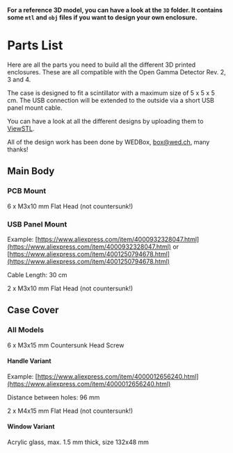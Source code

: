 **For a reference 3D model, you can have a look at the `3D` folder. It contains some `mtl` and `obj` files if you want to design your own enclosure.**

# Parts List

Here are all the parts you need to build all the different 3D printed enclosures. These are all compatible with the Open Gamma Detector Rev. 2, 3 and 4.

The case is designed to fit a scintillator with a maximum size of 5 x 5 x 5 cm. The USB connection will be extended to the outside via a short USB panel mount cable.

You can have a look at all the different designs by uploading them to [ViewSTL](https://www.viewstl.com/).

All of the design work has been done by WEDBox, [box@wed.ch](mailto:box@wed.ch), many thanks!

## Main Body

### PCB Mount

6 x M3x10 mm Flat Head (not countersunk!)

### USB Panel Mount

Example: [https://www.aliexpress.com/item/4000932328047.html](https://www.aliexpress.com/item/4000932328047.html) or [https://www.aliexpress.com/item/4001250794678.html](https://www.aliexpress.com/item/4001250794678.html)

Cable Length: 30 cm

2 x M3x10 mm Flat Head (not countersunk!)

## Case Cover

### All Models

6 x M3x15 mm Countersunk Head Screw

#### Handle Variant

Example: [https://www.aliexpress.com/item/4000012656240.html](https://www.aliexpress.com/item/4000012656240.html)

Distance between holes: 96 mm

2 x M4x15 mm Flat Head (not countersunk!)

#### Window Variant

Acrylic glass, max. 1.5 mm thick, size 132x48 mm
